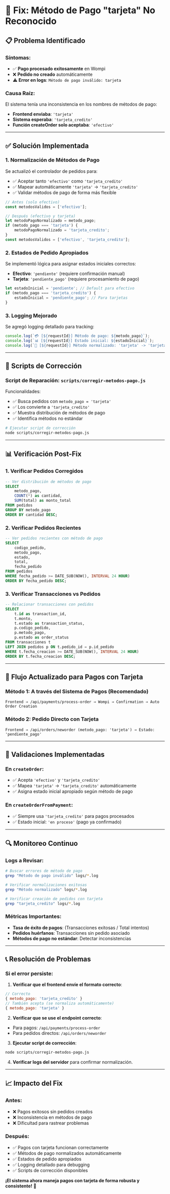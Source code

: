 # 🔧 Fix: Método de Pago "tarjeta" No Reconocido

## 📋 Problema Identificado

### Síntomas:
- ✅ **Pago procesado exitosamente** en Wompi
- ❌ **Pedido no creado** automáticamente
- ⚠️ **Error en logs**: `Método de pago inválido: tarjeta`

### Causa Raíz:
El sistema tenía una inconsistencia en los nombres de métodos de pago:
- **Frontend enviaba**: `'tarjeta'`
- **Sistema esperaba**: `'tarjeta_credito'`
- **Función createOrder solo aceptaba**: `'efectivo'`

---

## ✅ Solución Implementada

### 1. **Normalización de Métodos de Pago**

Se actualizó el controlador de pedidos para:
- ✅ Aceptar tanto `'efectivo'` como `'tarjeta_credito'`
- ✅ Mapear automáticamente `'tarjeta'` → `'tarjeta_credito'`
- ✅ Validar métodos de pago de forma más flexible

```javascript
// Antes (solo efectivo)
const metodosValidos = ['efectivo'];

// Después (efectivo y tarjeta)
let metodoPagoNormalizado = metodo_pago;
if (metodo_pago === 'tarjeta') {
    metodoPagoNormalizado = 'tarjeta_credito';
}
const metodosValidos = ['efectivo', 'tarjeta_credito'];
```

### 2. **Estados de Pedido Apropiados**

Se implementó lógica para asignar estados iniciales correctos:
- **Efectivo**: `'pendiente'` (requiere confirmación manual)
- **Tarjeta**: `'pendiente_pago'` (requiere procesamiento de pago)

```javascript
let estadoInicial = 'pendiente'; // Default para efectivo
if (metodo_pago === 'tarjeta_credito') {
    estadoInicial = 'pendiente_pago'; // Para tarjetas
}
```

### 3. **Logging Mejorado**

Se agregó logging detallado para tracking:
```javascript
console.log(`💳 [${requestId}] Método de pago: ${metodo_pago}`);
console.log(`📊 [${requestId}] Estado inicial: ${estadoInicial}`);
console.log(`🔄 [${requestId}] Método normalizado: 'tarjeta' -> 'tarjeta_credito'`);
```

---

## 🔧 Scripts de Corrección

### Script de Reparación: `scripts/corregir-metodos-pago.js`

Funcionalidades:
- ✅ Busca pedidos con `metodo_pago = 'tarjeta'`
- ✅ Los convierte a `'tarjeta_credito'`
- ✅ Muestra distribución de métodos de pago
- ✅ Identifica métodos no estándar

```bash
# Ejecutar script de corrección
node scripts/corregir-metodos-pago.js
```

---

## 📊 Verificación Post-Fix

### 1. **Verificar Pedidos Corregidos**
```sql
-- Ver distribución de métodos de pago
SELECT 
    metodo_pago, 
    COUNT(*) as cantidad,
    SUM(total) as monto_total
FROM pedidos 
GROUP BY metodo_pago 
ORDER BY cantidad DESC;
```

### 2. **Verificar Pedidos Recientes**
```sql
-- Ver pedidos recientes con método de pago
SELECT 
    codigo_pedido,
    metodo_pago,
    estado,
    total,
    fecha_pedido
FROM pedidos 
WHERE fecha_pedido >= DATE_SUB(NOW(), INTERVAL 24 HOUR)
ORDER BY fecha_pedido DESC;
```

### 3. **Verificar Transacciones vs Pedidos**
```sql
-- Relacionar transacciones con pedidos
SELECT 
    t.id as transaction_id,
    t.monto,
    t.estado as transaction_status,
    p.codigo_pedido,
    p.metodo_pago,
    p.estado as order_status
FROM transacciones t
LEFT JOIN pedidos p ON t.pedido_id = p.id_pedido
WHERE t.fecha_creacion >= DATE_SUB(NOW(), INTERVAL 24 HOUR)
ORDER BY t.fecha_creacion DESC;
```

---

## 🔄 Flujo Actualizado para Pagos con Tarjeta

### Método 1: A través del Sistema de Pagos (Recomendado)
```
Frontend → /api/payments/process-order → Wompi → Confirmation → Auto Order Creation
```

### Método 2: Pedido Directo con Tarjeta
```
Frontend → /api/orders/neworder (metodo_pago: 'tarjeta') → Estado: 'pendiente_pago'
```

---

## 🚨 Validaciones Implementadas

### En `createOrder`:
- ✅ Acepta `'efectivo'` y `'tarjeta_credito'`
- ✅ Mapea `'tarjeta'` → `'tarjeta_credito'` automáticamente
- ✅ Asigna estado inicial apropiado según método de pago

### En `createOrderFromPayment`:
- ✅ Siempre usa `'tarjeta_credito'` para pagos procesados
- ✅ Estado inicial: `'en proceso'` (pago ya confirmado)

---

## 🔍 Monitoreo Continuo

### Logs a Revisar:
```bash
# Buscar errores de método de pago
grep "Método de pago inválido" logs/*.log

# Verificar normalizaciones exitosas
grep "Método normalizado" logs/*.log

# Verificar creación de pedidos con tarjeta
grep "tarjeta_credito" logs/*.log
```

### Métricas Importantes:
- **Tasa de éxito de pagos**: (Transacciones exitosas / Total intentos)
- **Pedidos huérfanos**: Transacciones sin pedido asociado
- **Métodos de pago no estándar**: Detectar inconsistencias

---

## 📞 Resolución de Problemas

### Si el error persiste:

1. **Verificar que el frontend envíe el formato correcto**:
```javascript
// Correcto
{ metodo_pago: 'tarjeta_credito' }
// También acepta (se normaliza automáticamente)
{ metodo_pago: 'tarjeta' }
```

2. **Verificar que se use el endpoint correcto**:
- Para pagos: `/api/payments/process-order`
- Para pedidos directos: `/api/orders/neworder`

3. **Ejecutar script de corrección**:
```bash
node scripts/corregir-metodos-pago.js
```

4. **Verificar logs del servidor** para confirmar normalización.

---

## 📈 Impacto del Fix

### Antes:
- ❌ Pagos exitosos sin pedidos creados
- ❌ Inconsistencia en métodos de pago
- ❌ Dificultad para rastrear problemas

### Después:
- ✅ Pagos con tarjeta funcionan correctamente
- ✅ Métodos de pago normalizados automáticamente
- ✅ Estados de pedido apropiados
- ✅ Logging detallado para debugging
- ✅ Scripts de corrección disponibles

**¡El sistema ahora maneja pagos con tarjeta de forma robusta y consistente!** 🎉
